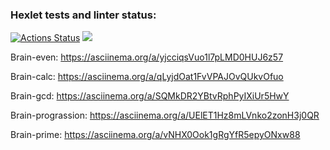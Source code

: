 ### Hexlet tests and linter status:
[![Actions Status](https://github.com/urazgildin/frontend-project-44/workflows/hexlet-check/badge.svg)](https://github.com/urazgildin/frontend-project-44/actions)
<a href="https://codeclimate.com/github/urazgildin/frontend-project-44/maintainability"><img src="https://api.codeclimate.com/v1/badges/2490ce3371803f631c96/maintainability" /></a>

Brain-even:
https://asciinema.org/a/yjcciqsVuo1l7pLMD0HUJ6z57 

Brain-calc:
https://asciinema.org/a/qLyjdOat1FvVPAJOvQUkvOfuo 

Brain-gcd:
https://asciinema.org/a/SQMkDR2YBtvRphPyIXiUr5HwY

Brain-prograssion:
https://asciinema.org/a/UElET1Hz8mLVnko2zonH3j0QR

Brain-prime:
https://asciinema.org/a/vNHX0Ook1gRgYfR5epyONxw88 
